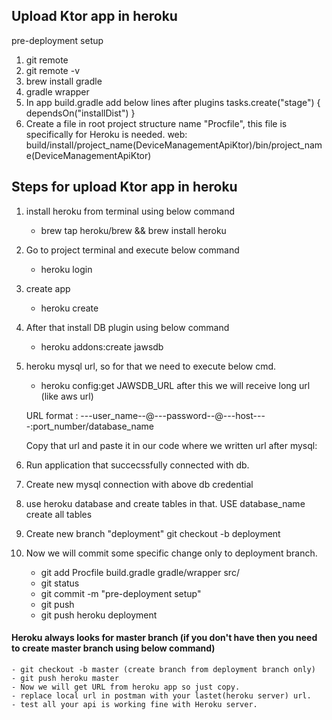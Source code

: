 ## Upload Ktor app in heroku
pre-deployment setup
1. git remote
2. git remote -v
3. brew install gradle
4. gradle wrapper
5. In app build.gradle add below lines after plugins
   tasks.create("stage") {
   dependsOn("installDist")
   }
6. Create a file in root project structure name "Procfile", this file is specifically for Heroku is needed.
    web: build/install/project_name(DeviceManagementApiKtor)/bin/project_name(DeviceManagementApiKtor)

## Steps for upload Ktor app in heroku

1. install heroku from terminal using below command
   - brew tap heroku/brew && brew install heroku

2. Go to project terminal and execute below command
    - heroku login
3. create app
    - heroku create
4. After that install DB plugin using below command
    - heroku addons:create jawsdb

5. heroku mysql url, so for that we need to execute below cmd.
    - heroku config:get JAWSDB_URL
      after this we will receive long url (like aws url)

   URL format : ---user_name--@---password--@---host----:port_number/database_name

   Copy that url and paste it in our code where we written url after mysql:

6. Run application that succecssfully connected with db.

7. Create new mysql connection with above db credential

8. use heroku database and create tables in that. 
    USE database_name
    create all tables
9. Create new branch "deployment" 
    git checkout -b deployment
10. Now we will commit some specific change only to deployment branch.
    - git add Procfile build.gradle gradle/wrapper src/
    - git status
    - git commit -m "pre-deployment setup"
    - git push
    - git push heroku deployment

#### Heroku always looks for master branch (if you don't have then you need to create master branch using below command)
    - git checkout -b master (create branch from deployment branch only)
    - git push heroku master
    - Now we will get URL from heroku app so just copy.
    - replace local url in postman with your lastet(heroku server) url.
    - test all your api is working fine with Heroku server.
